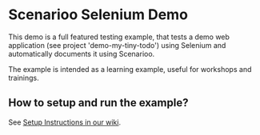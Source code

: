 # Scenarioo Selenium Demo

This demo is a full featured testing example, that tests a demo web application (see project 'demo-my-tiny-todo') using Selenium and automatically documents it using Scenarioo.

The example is intended as a learning example, useful for workshops and trainings.

## How to setup and run the example?

See [Setup Instructions in our wiki](https://github.com/scenarioo/scenarioo-selenium-demo/wiki).
